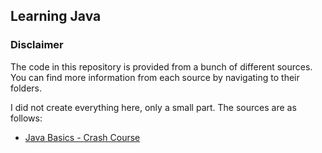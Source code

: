 ## Learning Java

### Disclaimer

The code in this repository is provided from a bunch of different sources. You can find more information from each source by navigating to their folders.

I did not create everything here, only a small part. The sources are as follows:

- [Java Basics - Crash Course](https://www.youtube.com/watch?v=GdzRzWymT4c)